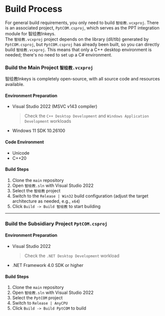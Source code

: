 # Build Process

For general build requirements, you only need to build `智绘教.vcxproj`. There is an associated project, `PptCOM.csproj`, which serves as the PPT integration module for 智绘教Inkeys.  
The `智绘教.vcxproj` project depends on the library (dll/tlb) generated by `PptCOM.csproj`, but `PptCOM.csproj` has already been built, so you can directly build `智绘教.vcxproj`. This means that only a C++ desktop environment is needed; there's no need to set up a C# environment.

### Build the Main Project `智绘教.vcxproj`
智绘教Inkeys is completely open-source, with all source code and resources available.

#### Environment Preparation
- Visual Studio 2022 (MSVC v143 compiler)  
  > Check the `C++ Desktop Development` and `Windows Application Development` workloads
- Windows 11 SDK 10.26100

#### Code Environment
- Unicode
- C++20

#### Build Steps
1. Clone the `main` repository
2. Open `智绘教.sln` with Visual Studio 2022
3. Select the `智绘教` project
4. Switch to the `Release | Win32` build configuration (adjust the target architecture as needed, e.g., `x64`)
5. Click `Build -> Build 智绘教` to start building

---

### Build the Subsidiary Project `PptCOM.csproj`

#### Environment Preparation
- Visual Studio 2022  
  > Check the `.NET Desktop Development` workload
- .NET Framework 4.0 SDK or higher

#### Build Steps
1. Clone the `main` repository
2. Open `智绘教.sln` with Visual Studio 2022
3. Select the `PptCOM` project
4. Switch to `Release | AnyCPU`
5. Click `Build -> Build PptCOM` to build
